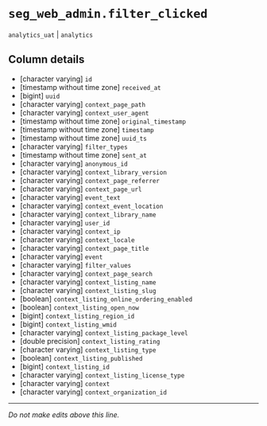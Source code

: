 # `seg_web_admin.filter_clicked`
`analytics_uat` | `analytics`

## Column details
* [character varying] `id`
* [timestamp without time zone] `received_at`
* [bigint]    `uuid`
* [character varying] `context_page_path`
* [character varying] `context_user_agent`
* [timestamp without time zone] `original_timestamp`
* [timestamp without time zone] `timestamp`
* [timestamp without time zone] `uuid_ts`
* [character varying] `filter_types`
* [timestamp without time zone] `sent_at`
* [character varying] `anonymous_id`
* [character varying] `context_library_version`
* [character varying] `context_page_referrer`
* [character varying] `context_page_url`
* [character varying] `event_text`
* [character varying] `context_event_location`
* [character varying] `context_library_name`
* [character varying] `user_id`
* [character varying] `context_ip`
* [character varying] `context_locale`
* [character varying] `context_page_title`
* [character varying] `event`
* [character varying] `filter_values`
* [character varying] `context_page_search`
* [character varying] `context_listing_name`
* [character varying] `context_listing_slug`
* [boolean]   `context_listing_online_ordering_enabled`
* [boolean]   `context_listing_open_now`
* [bigint]    `context_listing_region_id`
* [bigint]    `context_listing_wmid`
* [character varying] `context_listing_package_level`
* [double precision] `context_listing_rating`
* [character varying] `context_listing_type`
* [boolean]   `context_listing_published`
* [bigint]    `context_listing_id`
* [character varying] `context_listing_license_type`
* [character varying] `context`
* [character varying] `context_organization_id`

-------------------------------------------------------------------------------
*Do not make edits above this line.*

